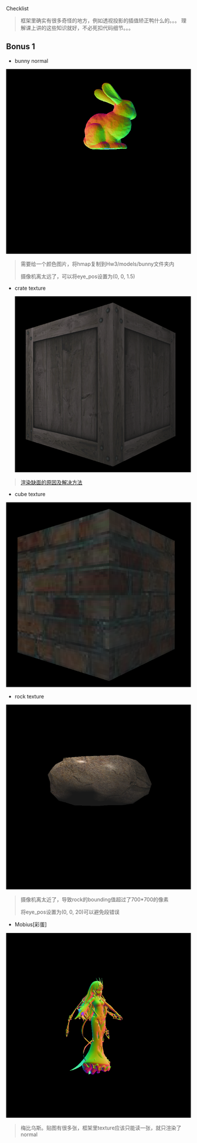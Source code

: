 Checklist

> 框架里确实有很多奇怪的地方，例如透视投影的插值矫正鸭什么的。。。
> 理解课上讲的这些知识就好，不必死扣代码细节。。。

## Bonus 1

- bunny normal

![](images/bunny_normal.png)

> 需要给一个颜色图片，将hmap复制到Hw3/models/bunny文件夹内
>
> 摄像机离太远了，可以将eye_pos设置为(0, 0, 1.5)

- crate texture

  ![](images/crate_texture.png)

> [渲染缺面的原因及解决方法](http://games-cn.org/forums/topic/%e4%bd%9c%e4%b8%9a3%e6%8d%a2%e6%a8%a1%e5%9e%8b-crate%e5%87%ba%e5%a4%a7%e9%97%ae%e9%a2%98/)

- cube texture

![](images/cube_texture.png)

- rock texture

![](images/rock_texture.png)

> 摄像机离太近了，导致rock的bounding值超过了700*700的像素
>
> 将eye_pos设置为(0, 0, 20)可以避免段错误

- Mobius[彩蛋]

![](images/Mobius.png)

> 梅比乌斯。贴图有很多张，框架里texture应该只能读一张，就只渲染了normal


